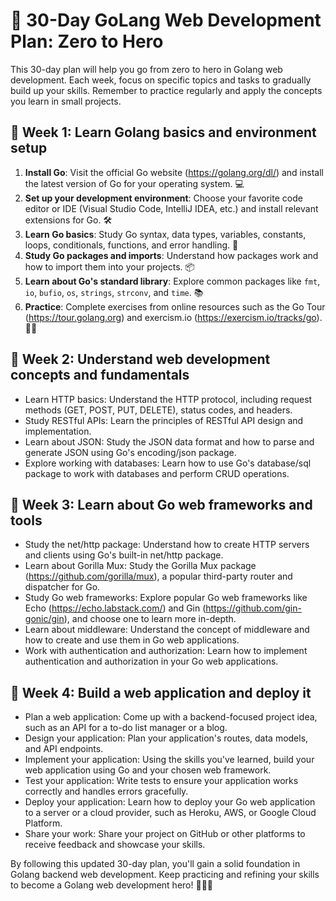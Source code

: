 # 🚀 30-Day GoLang Web Development Plan: Zero to Hero

This 30-day plan will help you go from zero to hero in Golang web development. Each week, focus on specific topics and tasks to gradually build up your skills. Remember to practice regularly and apply the concepts you learn in small projects.

## 📅 Week 1: Learn Golang basics and environment setup

1. **Install Go**: Visit the official Go website (https://golang.org/dl/) and install the latest version of Go for your operating system. 💻
2. **Set up your development environment**: Choose your favorite code editor or IDE (Visual Studio Code, IntelliJ IDEA, etc.) and install relevant extensions for Go. 🛠️
3. **Learn Go basics**: Study Go syntax, data types, variables, constants, loops, conditionals, functions, and error handling. 📘
4. **Study Go packages and imports**: Understand how packages work and how to import them into your projects. 📦
5. **Learn about Go's standard library**: Explore common packages like `fmt`, `io`, `bufio`, `os`, `strings`, `strconv`, and `time`. 📚
6. **Practice**: Complete exercises from online resources such as the Go Tour (https://tour.golang.org) and exercism.io (https://exercism.io/tracks/go). 🏋️‍♂️

## 📅 Week 2: Understand web development concepts and fundamentals

- Learn HTTP basics: Understand the HTTP protocol, including request methods (GET, POST, PUT, DELETE), status codes, and headers.
- Study RESTful APIs: Learn the principles of RESTful API design and implementation.
- Learn about JSON: Study the JSON data format and how to parse and generate JSON using Go's encoding/json package.
- Explore working with databases: Learn how to use Go's database/sql package to work with databases and perform CRUD operations.

## 📅 Week 3: Learn about Go web frameworks and tools

- Study the net/http package: Understand how to create HTTP servers and clients using Go's built-in net/http package.
- Learn about Gorilla Mux: Study the Gorilla Mux package (https://github.com/gorilla/mux), a popular third-party router and dispatcher for Go.
- Study Go web frameworks: Explore popular Go web frameworks like Echo (https://echo.labstack.com/) and Gin (https://github.com/gin-gonic/gin), and choose one to learn more in-depth.
- Learn about middleware: Understand the concept of middleware and how to create and use them in Go web applications.
- Work with authentication and authorization: Learn how to implement authentication and authorization in your Go web applications.

## 📅 Week 4: Build a web application and deploy it

- Plan a web application: Come up with a backend-focused project idea, such as an API for a to-do list manager or a blog.
- Design your application: Plan your application's routes, data models, and API endpoints.
- Implement your application: Using the skills you've learned, build your web application using Go and your chosen web framework.
- Test your application: Write tests to ensure your application works correctly and handles errors gracefully.
- Deploy your application: Learn how to deploy your Go web application to a server or a cloud provider, such as Heroku, AWS, or Google Cloud Platform.
- Share your work: Share your project on GitHub or other platforms to receive feedback and showcase your skills.

By following this updated 30-day plan, you'll gain a solid foundation in Golang backend web development. Keep practicing and refining your skills to become a Golang web development hero! 💪🦸‍♂️
